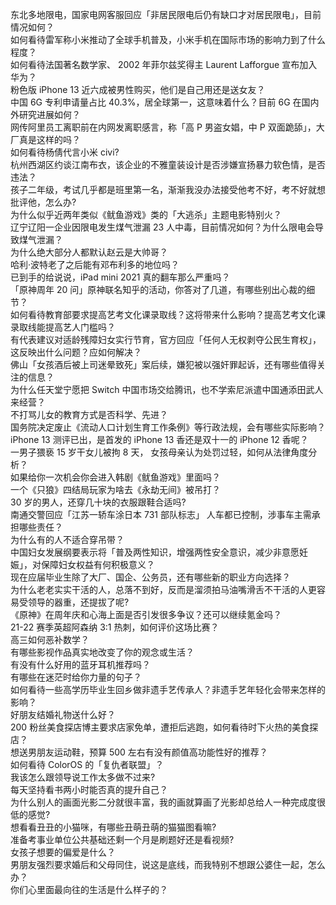东北多地限电，国家电网客服回应「非居民限电后仍有缺口才对居民限电」，目前情况如何？  
如何看待雷军称小米推动了全球手机普及，小米手机在国际市场的影响力到了什么程度？  
如何看待法国著名数学家、 2002 年菲尔兹奖得主 Laurent Lafforgue 宣布加入华为？  
粉色版 iPhone 13 近六成被男性购买，他们是自己用还是送女友？  
中国 6G 专利申请量占比 40.3%，居全球第一，这意味着什么？目前 6G 在国内外研究进展如何？  
网传阿里员工离职前在内网发离职感言，称「高 P 男盗女娼，中 P 双面跪舔」，大厂真是这样的吗？  
如何看待杨倩代言小米 civi?  
杭州西湖区约谈江南布衣，该企业的不雅童装设计是否涉嫌宣扬暴力软色情，是否违法？  
孩子二年级，考试几乎都是班里第一名，渐渐我没办法接受他考不好，考不好就想批评他，怎么办?  
为什么似乎近两年类似《鱿鱼游戏》类的「大逃杀」主题电影特别火？  
辽宁辽阳一企业因限电发生煤气泄漏 23 人中毒，目前情况如何？为什么限电会导致煤气泄漏？  
为什么绝大部分人都默认赵云是大帅哥？  
哈利·波特老了之后能有邓布利多的地位吗？  
已到手的给说说，iPad mini 2021 真的翻车那么严重吗？  
「原神周年 20 问」原神联名知乎的活动，你答对了几道，有哪些别出心裁的细节？  
如何看待教育部要求提高艺考文化课录取线？这将带来什么影响？提高艺考文化课录取线能提高艺人门槛吗？  
有代表建议对适龄残障妇女实行节育，官方回应「任何人无权剥夺公民生育权」，这反映出什么问题？应如何解决？  
佛山「女孩酒后被上司迷晕致死」案后续，嫌犯被以强奸罪起诉，还有哪些值得关注的信息？  
为什么任天堂宁愿把 Switch 中国市场交给腾讯，也不学索尼派遣中国通添田武人来经营？  
不打骂儿女的教育方式是否科学、先进？  
国务院决定废止《流动人口计划生育工作条例》等行政法规，会有哪些实际影响？  
iPhone 13 测评已出，是首发的 iPhone 13 香还是双十一的 iPhone 12 香呢？  
一男子猥亵 15 岁干女儿被拘 8 天， 女孩母亲认为处罚过轻，如何从法律角度分析？  
如果给你一次机会你会进入韩剧《鱿鱼游戏》里面吗？  
一个《只狼》四结局玩家为啥去《永劫无间》被吊打？  
30 岁的男人，还穿几十块的衣服跟鞋合适吗?  
南通交警回应「江苏一轿车涂日本 731 部队标志」 人车都已控制，涉事车主需承担哪些责任？  
为什么有的人不适合穿吊带？  
中国妇女发展纲要表示将「普及两性知识，增强两性安全意识，减少非意愿妊娠」，对保障妇女权益有何积极意义？  
现在应届毕业生除了大厂、国企、公务员，还有哪些新的职业方向选择？  
为什么老老实实干活的人，总落不到好，反而是溜须拍马油嘴滑舌不干活的人更容易受领导的器重，还提拔了呢?  
《原神》在周年庆和心海上面是否引发很多争议？还可以继续氪金吗？  
21-22 赛季英超阿森纳 3:1 热刺，如何评价这场比赛？  
高三如何恶补数学？  
有哪些影视作品真实地改变了你的观念或生活？  
有没有什么好用的蓝牙耳机推荐吗？  
有哪些在迷茫时给你力量的句子？  
如何看待一些高学历毕业生回乡做非遗手艺传承人？非遗手艺年轻化会带来怎样的影响？  
好朋友结婚礼物送什么好？  
200 粉丝美食探店博主要求店家免单，遭拒后逃跑，如何看待时下火热的美食探店？  
想送男朋友运动鞋，预算 500 左右有没有颜值高功能性好的推荐？  
如何看待 ColorOS 的「复仇者联盟」？  
我该怎么跟领导说工作太多做不过来?  
每天坚持看书两小时能否真的提升自己？  
为什么别人的画面光影二分就很丰富，我的画就算画了光影却总给人一种完成度很低的感觉?  
想看看丑丑的小猫咪，有哪些丑萌丑萌的猫猫图看嘛?  
准备考事业单位公共基础还剩一个月是刷题好还是看视频?  
女孩子想要的偏爱是什么？  
男朋友强烈要求婚后和父母同住，说这是底线，而我特别不想跟公婆住一起，怎么办？  
你们心里面最向往的生活是什么样子的？  
